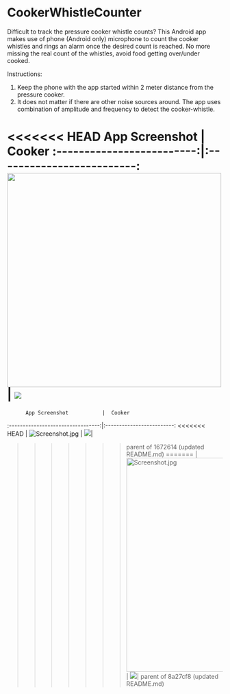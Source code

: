 # CookerWhistleCounter

Difficult to track the pressure cooker whistle counts? This Android app makes use of phone (Android only) microphone to count the cooker whistles and rings an alarm once the desired count is reached. No more missing the real count of the whistles, avoid food getting over/under cooked.

Instructions:
1. Keep the phone with the app started within 2 meter distance from the pressure cooker.
2. It does not matter if there are other noise sources around. The app uses combination of amplitude and frequency to detect the cooker-whistle.

<<<<<<< HEAD
App Screenshot             |  Cooker
:-------------------------:|:-------------------------:
<img src="Screenshot.jpg" width="500"/>  |  ![](cooker.jpg)
=======
          App Screenshot           |  Cooker
:---------------------------------:|:-------------------------:
<<<<<<< HEAD
| ![Screenshot.jpg](Screenshot.jpg) |  ![](cooker.jpg)|
>>>>>>> parent of 1672614 (updated README.md)
=======
| <img alt="Screenshot.jpg" src="Screenshot.jpg" width="500"/> |  ![](cooker.jpg)|
>>>>>>> parent of 8a27cf8 (updated README.md)
